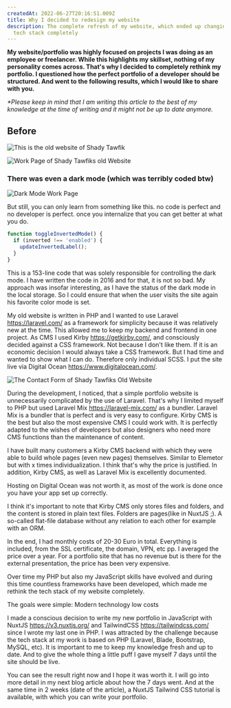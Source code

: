 ```yaml
---
createdAt: 2022-06-27T20:16:51.009Z
title: Why I decided to redesign my website
description: The complete refresh of my website, which ended up changing the
  tech stack completely
---
```

**My website/portfolio was highly focused on projects I was doing as an employee or freelancer. While this highlights my skillset, nothing of my personality comes across. That's why I decided to completely rethink my portfolio. I questioned how the perfect portfolio of a developer should be structured. And went to the following results, which I would like to share with you.** 

*\*Please keep in mind that I am writing this article to the best of my knowledge at the time of writing and it might not be up to date anymore.*

## Before

![This is the old website of Shady Tawfik](/img/scr-20220626-qqz.png "MA Old Site")

![Work Page of Shady Tawfiks old Website](/img/scr-20220626-qv8.png "Work Page")

### There was even a dark mode (which was terribly coded btw)

![Dark Mode Work Page](/img/scr-20220626-qve.png "Dark Mode Work Page")

But still, you can only learn from something like this. no code is perfect and no developer is perfect. once you internalize that you can get better at what you do.

```javascript
function toggleInvertedMode() {
  if (inverted !== 'enabled') {
    updateInvertedLabel();
  }
}
```
This is a 153-line code that was solely responsible for controlling the dark mode. I have written the code in 2016 and for that, it is not so bad. My approach was insofar interesting, as I have the status of the dark mode in the local storage. So I could ensure that when the user visits the site again his favorite color mode is set.

My old website is written in PHP and I wanted to use Laravel <https://laravel.com/> as a framework for simplicity because it was relatively new at the time. This allowed me to keep my backend and frontend in one project. As CMS I used Kirby <https://getkirby.com/>, and consciously decided against a CSS framework. Not because I don't like them. If it is an economic decision I would always take a CSS framework. But I had time and wanted to show what I can do. Therefore only individual SCSS. I put the site live via Digital Ocean <https://www.digitalocean.com/>. 

![The Contact Form of Shady Tawfiks Old Website](/img/scr-20220626-qrk.png "Contact Form")

During the development, I noticed, that a simple portfolio website is unnecessarily complicated by the use of Laravel. That's why I limited myself to PHP but used Laravel Mix <https://laravel-mix.com/> as a bundler. Laravel Mix is a bundler that is perfect and is very easy to configure. Kirby CMS is the best but also the most expensive CMS I could work with. It is perfectly adapted to the wishes of developers but also designers who need more CMS functions than the maintenance of content. 

I have built many customers a Kirby CMS backend with which they were able to build whole pages (even new pages) themselves. Similar to Elemetor but with x times individualization. I think that's why the price is justified. In addition, Kirby CMS, as well as Laravel Mix is excellently documented. 

Hosting on Digital Ocean was not worth it, as most of the work is done once you have your app set up correctly. 

I think it's important to note that Kirby CMS only stores files and folders, and the content is stored in plain text files. Folders are pages(like in NuxtJS ;). A so-called flat-file database without any relation to each other for example with an ORM.

In the end, I had monthly costs of 20-30 Euro in total. Everything is included, from the SSL certificate, the domain, VPN, etc pp. I averaged the price over a year. For a portfolio site that has no revenue but is there for the external presentation, the price has been very expensive. 

Over time my PHP but also my JavaScript skills have evolved and during this time countless frameworks have been developed, which made me rethink the tech stack of my website completely. 

The goals were simple: 
Modern technology
low costs

I made a conscious decision to write my new portfolio in JavaScript with NuxtJS <https://v3.nuxtjs.org/> and TailwindCSS <https://tailwindcss.com/> since I wrote my last one in PHP. I was attracted by the challenge because the tech stack at my work is based on PHP (Laravel, Blade, Bootstrap, MySQL, etc). It is important to me to keep my knowledge fresh and up to date. And to give the whole thing a little puff I gave myself 7 days until the site should be live. 

You can see the result right now and I hope it was worth it. I will go into more detail in my next blog article about how the 7 days went. And at the same time in 2 weeks (date of the article), a NuxtJS Tailwind CSS tutorial is available, with which you can write your portfolio.
